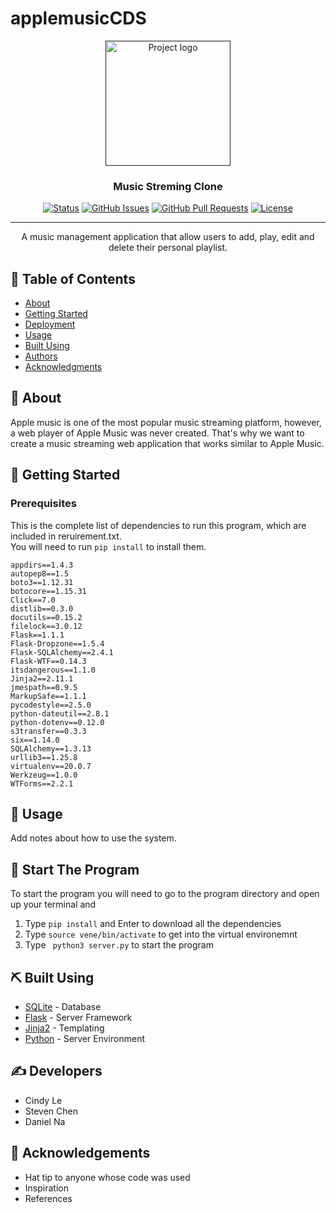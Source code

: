 # applemusicCDS

<p align="center">
  <a href="" rel="noopener">
 <img width=200px height=200px src="https://static.billboard.com/files/media/streaming-illustration-v-2019-billboard-1548-1024x677.jpg" alt="Project logo"></a>
</p>

<h3 align="center">Music Streming Clone</h3>

<div align="center">

  [![Status](https://img.shields.io/badge/status-active-success.svg)]() 
  [![GitHub Issues](https://img.shields.io/github/issues/kylelobo/The-Documentation-Compendium.svg)](https://github.com/kylelobo/The-Documentation-Compendium/issues)
  [![GitHub Pull Requests](https://img.shields.io/github/issues-pr/kylelobo/The-Documentation-Compendium.svg)](https://github.com/kylelobo/The-Documentation-Compendium/pulls)
  [![License](https://img.shields.io/badge/license-MIT-blue.svg)](/LICENSE)

</div>

---

<p align="center"> A music management application that allow users to add, play, edit and delete their personal playlist.
    <br> 
</p>

## 📝 Table of Contents
- [About](#about)
- [Getting Started](#getting_started)
- [Deployment](#deployment)
- [Usage](#usage)
- [Built Using](#built_using)
- [Authors](#authors)
- [Acknowledgments](#acknowledgement)

## 🧐 About <a name = "about"></a>
Apple music is one of the most popular music streaming platform, however, a web player of Apple Music was never created. That's why we want to create a music streaming web application that works similar to Apple Music.

## 🏁 Getting Started <a name = "getting_started"></a>
  

### Prerequisites
This is the complete list of dependencies to run this program, which are included in reruirement.txt.
<br>
You will need to run ```pip install``` to install them.

```
appdirs==1.4.3
autopep8==1.5
boto3==1.12.31
botocore==1.15.31
Click==7.0
distlib==0.3.0
docutils==0.15.2
filelock==3.0.12
Flask==1.1.1
Flask-Dropzone==1.5.4
Flask-SQLAlchemy==2.4.1
Flask-WTF==0.14.3
itsdangerous==1.1.0
Jinja2==2.11.1
jmespath==0.9.5
MarkupSafe==1.1.1
pycodestyle==2.5.0
python-dateutil==2.8.1
python-dotenv==0.12.0
s3transfer==0.3.3
six==1.14.0
SQLAlchemy==1.3.13
urllib3==1.25.8
virtualenv==20.0.7
Werkzeug==1.0.0
WTForms==2.2.1
```



## 🎈 Usage <a name="usage"></a>
Add notes about how to use the system.

## 🚀 Start The Program <a name = "deployment"></a>
To start the program you will need to go to the program directory and open up your terminal and
1.  Type ```pip install``` and Enter to download all the dependencies
2.  Type ```source vene/bin/activate``` to get into the virtual environemnt
3.  Type ``` python3 server.py``` to start the program
## ⛏️ Built Using <a name = "built_using"></a>
- [SQLite](https://www.sqlite.org/index.html) - Database
- [Flask](https://flask.palletsprojects.com/en/1.1.x/) - Server Framework
- [Jinja2](https://jinja.palletsprojects.com/en/2.11.x/) - Templating
- [Python](https://www.python.org/) - Server Environment

## ✍️ Developers <a name = "authors"></a>
- Cindy Le
- Steven Chen
- Daniel Na



## 🎉 Acknowledgements <a name = "acknowledgement"></a>
- Hat tip to anyone whose code was used
- Inspiration
- References
